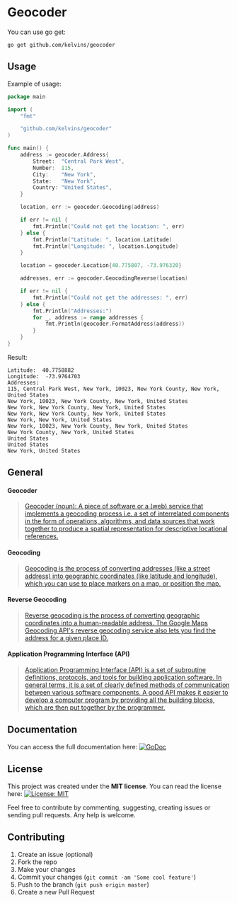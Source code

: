 # Geocoder

You can use go get:

`go get github.com/kelvins/geocoder`

## Usage

Example of usage:

``` go
package main

import (
	"fmt"

	"github.com/kelvins/geocoder"
)

func main() {
	address := geocoder.Address{
		Street:  "Central Park West",
		Number:  115,
		City:    "New York",
		State:   "New York",
		Country: "United States",
	}

	location, err := geocoder.Geocoding(address)

	if err != nil {
		fmt.Println("Could not get the location: ", err)
	} else {
		fmt.Println("Latitude: ", location.Latitude)
		fmt.Println("Longitude: ", location.Longitude)
	}

	location = geocoder.Location{40.775807, -73.976320}

	addresses, err := geocoder.GeocodingReverse(location)

	if err != nil {
		fmt.Println("Could not get the addresses: ", err)
	} else {
		fmt.Println("Addresses:")
		for _, address := range addresses {
			fmt.Println(geocoder.FormatAddress(address))
		}
	}
}
```

Result:

```
Latitude:  40.7758882
Longitude:  -73.9764703
Addresses:
115, Central Park West, New York, 10023, New York County, New York, United States
New York, 10023, New York County, New York, United States
New York, New York County, New York, United States
New York, New York County, New York, United States
New York, New York, United States
New York, 10023, New York County, New York, United States
New York County, New York, United States
United States
United States
New York, United States
```

## General

#### Geocoder

> [Geocoder (noun): A piece of software or a (web) service that implements a geocoding process i.e. a set of interrelated components in the form of operations, algorithms, and data sources that work together to produce a spatial representation for descriptive locational references.](https://en.wikipedia.org/wiki/Geocoding)

#### Geocoding

> [Geocoding is the process of converting addresses (like a street address) into geographic coordinates (like latitude and longitude), which you can use to place markers on a map, or position the map.](https://developers.google.com/maps/documentation/geocoding/start)

#### Reverse Geocoding

> [Reverse geocoding is the process of converting geographic coordinates into a human-readable address. The Google Maps Geocoding API's reverse geocoding service also lets you find the address for a given place ID.](https://developers.google.com/maps/documentation/geocoding/start)

#### Application Programming Interface (API)

> [Application Programming Interface (API) is a set of subroutine definitions, protocols, and tools for building application software. In general terms, it is a set of clearly defined methods of communication between various software components. A good API makes it easier to develop a computer program by providing all the building blocks, which are then put together by the programmer.](https://en.wikipedia.org/wiki/Application_programming_interface)

## Documentation

You can access the full documentation here: [![GoDoc](https://godoc.org/github.com/kelvins/geocoder?status.svg)](https://godoc.org/github.com/kelvins/geocoder)

## License

This project was created under the **MIT license**. You can read the license here: [![License: MIT](https://img.shields.io/badge/License-MIT-brightgreen.svg)](LICENSE)

Feel free to contribute by commenting, suggesting, creating issues or sending pull requests. Any help is welcome.

## Contributing

1. Create an issue (optional)
2. Fork the repo
3. Make your changes
4. Commit your changes (`git commit -am 'Some cool feature'`)
5. Push to the branch (`git push origin master`)
6. Create a new Pull Request

